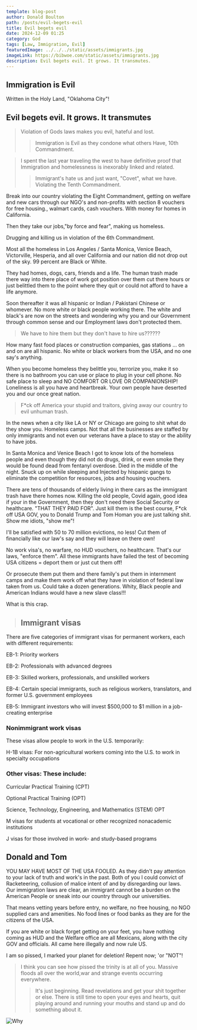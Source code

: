 ```yaml
---
template: blog-post
author: Donald Boulton
path: /posts/evil-begets-evil
title: Evil begets evil
date: 2024-12-09 01:25
category: God
tags: [Law, Immigration, Evil]
featuredImage: ../../../static/assets/immigrants.jpg
imageLink: https://bibwoe.com/static/assets/immigrants.jpg
description: Evil begets evil. It grows. It transmutes.
---
```


<Container p={4} bg="muted">
  <H2>Immigration is Evil</H2>
</Container>

Written in the Holy Land, "Oklahoma City"!

## Evil begets evil. It grows. It transmutes

> Violation of Gods laws makes you evil, hateful and lost.
>
> > Immigration is Evil as they condone what others Have, 10th Commandment.

> I spent the last year traveling the west to have definitive proof that Immigration and homelessness is inexorably linked and related.
>
> > Immigrant's hate us and just want, "Covet", what we have. Violating the Tenth Commandment.

Break into our country violating the Eight Commandment, getting on welfare and new cars through our NGO's and non-profits with section 8 vouchers for free housing., walmart cards, cash vouchers. With money for homes in California.

Then they take our jobs,"by force and fear", making us homeless.

Drugging and killing us in violation of the 6th Commandment.

<Section>

Most all the homeless in Los Angeles / Santa Monica, Venice Beach, Victorville, Hesperia, and all over California and our nation did not drop out of the sky. 99 percent are Black or White.

They had homes, dogs, cars, friends and a life. The human trash made there way into there place of work got position over them cut there hours or just belittled them to the point where they quit or could not afford to have a life anymore. 

Soon thereafter it was all hispanic or Indian / Pakistani Chinese or whomever. No more white or black people working there. The white and black's are now on the streets and wondering why you and our Government through common sense and our Employment laws don't protected them. 

> We have to hire them but they don't have to hire us??????

</Section>

<Section>

How many fast food places or construction companies, gas stations ... on and on are all hispanic. No white or black workers from the USA, and no one say's anything.

When you become homeless they belittle you, terrorize you, make it so there is no bathroom you can use or place to plug in your cell phone. No safe place to sleep and NO COMFORT OR LOVE OR COMPANIONSHIP! Loneliness is all you have and heartbreak. Your own people have deserted you and our once great nation.

> F*ck off America your stupid and traitors, giving away our country to evil unhuman trash.

</Section>

<Section>

In the news when a city like LA or NY or Chicago are going to shit what do they show you. Homeless camps. Not that all the businesses are staffed by only immigrants and not even our veterans have a place to stay or the ability to have jobs.

In Santa Monica and Venice Beach I got to know lots of the homeless people and even though they did not do drugs, drink, or even smoke they would be found dead from fentanyl overdose. Died in the middle of the night. Snuck up on while sleeping and Injected by hispanic gangs to eliminate the competition for resources, jobs and housing vouchers. 

There are tens of thousands of elderly living in there cars as the immigrant trash have there homes now. Killing the old people, Covid again, good idea if your in the Government, then they don't need there Social Security or healthcare. "THAT THEY PAID FOR". Just kill them is the best course, F*ck off USA GOV, you to Donald Trump and Tom Homan you are just talking shit. Show me idiots, "show me"!

</Section>

<Section>

I'll be satisfied with 50 to 70 million evictions, no less! Cut them of financially like our law's say and they will leave on there own!

No work visa's, no warfare, no HUD vouchers, no healthcare. That's our laws, "enforce them". All these immigrants have failed the test of becoming USA citizens = deport them or just cut them off!

Or prosecute them put them and there family's put them in internment camps and make them work off what they have in violation of federal law taken from us. Could take a dozen generations. Whity, Black people and American Indians would have a new slave class!!!

What is this crap.

</Section>

<Section>

<Callout>

> ## Immigrant visas

There are five categories of immigrant visas for permanent workers, each with different requirements:

EB-1: Priority workers

EB-2: Professionals with advanced degrees

EB-3: Skilled workers, professionals, and unskilled workers

EB-4: Certain special immigrants, such as religious workers, translators, and former U.S. government employees

EB-5: Immigrant investors who will invest $500,000 to $1 million in a job-creating enterprise

### Nonimmigrant work visas

These visas allow people to work in the U.S. temporarily:

H-1B visas: For non-agricultural workers coming into the U.S. to work in specialty occupations

### Other visas: These include:

Curricular Practical Training (CPT)

Optional Practical Training (OPT)

Science, Technology, Engineering, and Mathematics (STEM) OPT

M visas for students at vocational or other recognized nonacademic institutions

J visas for those involved in work- and study-based programs 

</Callout>

</Section>

<Section>

## Donald and Tom

YOU MAY HAVE MOST OF THE USA FOOLED. As they didn't pay attention to your lack of truth and work's in the past. Both of you I could convict of Racketeering, collusion of malice intent of and by disregarding our laws. Our immigration laws are clear, an immigrant cannot be a burden on the American People or sneak into our country through our universities.

That means vetting years before entry, no welfare, no free housing, no NGO supplied cars and amenities. No food lines or food banks as they are for the citizens of the USA.

If you are white or black forget getting on your feet, you have nothing coming as HUD and the Welfare office are all Mexicans, along with the city GOV and officials. All came here illegally and now rule US.

I am so pissed, I marked your planet for deletion! Repent now; 'or "NOT"!

> I think you can see how pissed the trinity is at all of you. Massive floods all over the world,war and strange events occurring everywhere.
>
> > It's just beginning. Read revelations and get your shit together or else. There is still time to open your eyes and hearts, quit playing around and running your mouths and stand up and do something about it.

</Section>

<Section>

![Why](../../../static/img/question.png)

</Section>

